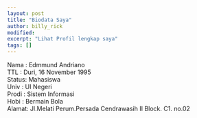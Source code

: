 ```yaml
---
layout: post
title: "Biodata Saya"
author: billy_rick
modified:
excerpt: "Lihat Profil lengkap saya"
tags: []
---
```


Nama  : Edmmund Andriano<br>
TTL   : Duri, 16 November 1995<br>
Status: Mahasiswa<br>
Univ  : UI Negeri<br>
Prodi : Sistem Informasi<br>
Hobi  : Bermain Bola<br>
Alamat: Jl.Melati Perum.Persada Cendrawasih II Block. C1. no.02

